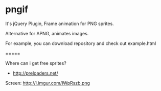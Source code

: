 pngif
=====

It's jQuery Plugin, Frame animation for PNG sprites.

Alternative for APNG, animates images.

For example, you can download repository and check out example.html


=====

Where can i get free sprites?
 - http://preloaders.net/

Screen: http://i.imgur.com/IWpRszb.png
